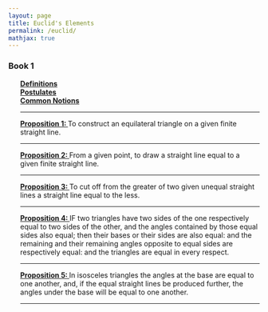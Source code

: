 ```yaml
---
layout: page
title: Euclid's Elements
permalink: /euclid/
mathjax: true
---
```


<!------------------------------------------------------------------->  
  <h3> Book 1 </h3>
  <ul style="list-style-type:none;">
<li><a href="/jekyll/update/2024/03/19/euclid-book1-definitions.html">
	     <b>Definitions</b>
</a></li>
<li><a href="/jekyll/update/2024/03/20/euclid-book1-postulates.html">
	     <b>Postulates</b>
</a></li>
<li><a href="/jekyll/update/2024/03/21/euclid-book1-common-notions.html">
	     <b>Common Notions</b>
</a></li>
<hr>
<li><a href="/jekyll/update/2024/03/22/euclid-book1-pr1.html">
   <b>Proposition 1: </b></a>To construct an equilateral triangle on a given finite straight line.</li>
<hr>
<li><a href="/jekyll/update/2024/03/23/euclid-book1-pr2.html">
   <b>Proposition 2: </b></a>From a given point, to draw a straight line equal to a given finite straight line.</li>
<hr>
<li><a href="/jekyll/update/2024/03/24/euclid-book1-pr3.html">
   <b>Proposition 3: </b></a>To cut off from the greater of two given unequal straight lines a straight line equal to the less.</li>
<hr>
<li><a href="/jekyll/update/2024/03/25/euclid-book1-pr4.html">
   <b>Proposition 4: </b></a>IF two triangles have two sides of the one respectively equal to two sides of the other, and the angles contained by those equal sides also equal; then their bases or their sides  are also equal: and the remaining and their remaining angles opposite to equal sides are respectively equal: and the triangles are equal in every respect.</li>
<hr>
<li><a href="/jekyll/update/2024/03/27/euclid-book1-pr5.html">
   <b>Proposition 5: </b></a>In isosceles triangles the angles at the base are equal to one another, and, if the equal straight lines be produced further, the angles under the base will be equal to one another.</li>
<hr>
</ul>
<br>



<!--
<li><a href="/jekyll/update/2022/09/23/proof1.html">
   <b>09/23/2022:</b> If $n \in N,$ then $1 + (-1)^n(2n-1)$ is a multiple of $4$.
</a></li>
<li><a href="/jekyll/update/2022/09/24/proof2.html">
   <b>09/24/2022:</b> If two integers have opposite parity, then their sum is odd.
</a></li>
<li><a href="/jekyll/update/2022/09/25/proof3.html">
   <b>09/25/2022:</b> If $n \in N,$ then $1 + (-1)^n(2n-1)$ is a multiple of $4$.
</a></li>
-->
<br>